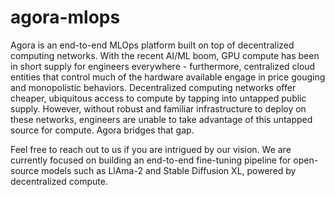# agora-mlops

Agora is an end-to-end MLOps platform built on top of decentralized computing networks. With the recent AI/ML boom, GPU compute has been in short supply for engineers everywhere - furthermore, centralized cloud entities that control much of the hardware available engage in price gouging and monopolistic behaviors. Decentralized computing networks offer cheaper, ubiquitous access to compute by tapping into untapped public supply. However, without robust and familiar infrastructure to deploy on these networks, engineers are unable to take advantage of this untapped source for compute. Agora bridges that gap.

Feel free to reach out to us if you are intrigued by our vision. We are currently focused on building an end-to-end fine-tuning pipeline for open-source models such as LlAma-2 and Stable Diffusion XL, powered by decentralized compute.
